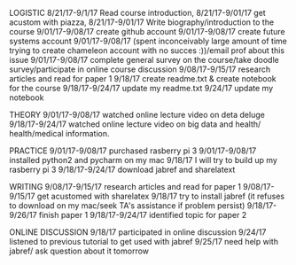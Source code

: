 LOGISTIC
8/21/17-9/1/17 Read course introduction, 
8/21/17-9/01/17 get acustom with piazza, 
8/21/17-9/01/17 Write biography/introduction to the course
9/01/17-9/08/17 create github account
9/01/17-9/08/17 create future systems account
9/01/17-9/08/17 (spent inconceivably large amount of time trying to create chameleon account with no succes :))/email prof about this issue 
9/01/17-9/08/17 complete general survey on the course/take doodle survey/participate in online course discussion
9/08/17-9/15/17 research articles and read for paper 1
9/18/17         create readme.txt & create notebook for the course
9/18/17-9/24/17 update my readme.txt
9/24/17         update my notebook



THEORY
9/01/17-9/08/17 watched online lecture video on deta deluge 
9/18/17-9/24/17 watched online lecture video on big data and health/ health/medical information. 

PRACTICE 
9/01/17-9/08/17 purchased rasberry pi 3
9/01/17-9/08/17 installed python2 and pycharm on my mac
9/18/17        I will try to build up my rasberry pi 3
9/18/17-9/24/17 download jabref and sharelatext


WRITING
9/08/17-9/15/17 research articles and read for paper 1
9/08/17-9/15/17 get acustomed with sharelatex
9/18/17         try to install jabref (it refuses to download on my mac/seek TA's assistance if problem persist) 
9/18/17-9/26/17 finish paper 1
9/18/17-9/24/17 identified topic for paper 2


ONLINE DISCUSSION 
9/18/17 participated in online discussion 
9/24/17 listened to previous tutorial to get used with jabref 
9/25/17 need help with jabref/ ask question about it tomorrow

